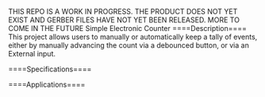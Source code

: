 THIS REPO IS A WORK IN PROGRESS. THE PRODUCT DOES NOT YET EXIST AND GERBER FILES HAVE NOT YET BEEN RELEASED. MORE TO COME IN THE FUTURE
Simple Electronic Counter
====Description====
This project allows users to manually or automatically keep a tally of events, either by manually advancing the count via a debounced button, or via an External input.

====Specifications====


====Applications====
